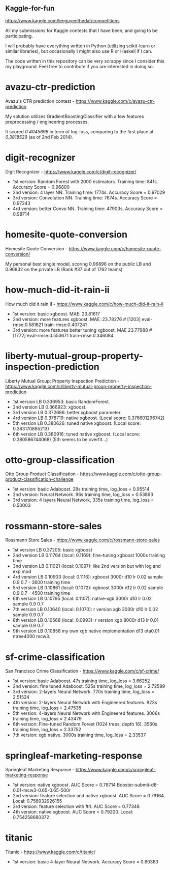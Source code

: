 ## Kaggle-for-fun

https://www.kaggle.com/lenguyenthedat/competitions

All my submissions for Kaggle contests that I have been, and going to be participating.

I will probably have everything written in Python (utilizing scikit-learn or similar libraries), but occasionally I might also use R or Haskell if I can.

The code written in this repository can be very scrappy since I consider this my playground. Feel free to contribute if you are interested in doing so.

# avazu-ctr-prediction
Avazu's CTR prediction contest - https://www.kaggle.com/c/avazu-ctr-prediction

My solution utilizes GradientBoostingClassifier with a few features preprocessing / engineering processes.

It scored *0.4045696* in term of log-loss, comparing to the first place at *0.3818529* (as of 2nd Feb 2014).

# digit-recognizer
Digit Recognizer - https://www.kaggle.com/c/digit-recognizer/

- 1st version: Random Forest with 2000 estimators. Training time: 841s. Accuracy Score = 0.96800
- 2nd version: 4 layer NN. Training time: 1774s. Accuracy Score = 0.97029
- 3rd version: Convolution NN. Training time: 7674s. Accuracy Score = 0.97243
- 4rd version: better Convo NN. Training time: 47903s. Accuracy Score = 0.98714

# homesite-quote-conversion
Homesite Quote Conversion - https://www.kaggle.com/c/homesite-quote-conversion/

My personal best single model, scoring 0.96896 on the public LB and 0.96832 on the private LB (Rank #37 out of 1762 teams)

# how-much-did-it-rain-ii
How much did it rain II - https://www.kaggle.com/c/how-much-did-it-rain-ii

- 1st version: basic xgboost. MAE: 23.81617
- 2nd version: more features xgboost. MAE: 23.78276 # [1203]  eval-rmse:0.581621  train-rmse:0.407241
- 3rd version: more features better tuning xgboost. MAE 23.77988 # [1772]   eval-rmse:0.553671  train-rmse:0.346084

# liberty-mutual-group-property-inspection-prediction
Liberty Mutual Group: Property Inspection Prediction - https://www.kaggle.com/c/liberty-mutual-group-property-inspection-prediction

- 1st version LB 0.336953: basic RandomForest.
- 2nd version LB 0.366923: xgboost.
- 3rd version LB 0.372686: better xgboost parameter.
- 4rd version LB 0.378719: native xgboost. (Local score: 0.376601296742)
- 5th version LB 0.380626: tuned native xgboost. (Local score: 0.383170885213)
- 6th version LB 0.380916: tuned native xgboost. (Local score: 0.380586744068) (5th seems to be overfit...)

# otto-group-classification
Otto Group Product Classification - https://www.kaggle.com/c/otto-group-product-classification-challenge

- 1st version: basic Adaboost. 28s training time, log_loss = 0.95514
- 2nd version: Neural Network. 96s training time, log_loss = 0.53893
- 3rd version: 4 layers Neural Network, 335s training time, log_loss = 0.50003

# rossmann-store-sales
Rossmann Store Sales - https://www.kaggle.com/c/rossmann-store-sales

- 1st version LB 0.37205: basic xgboost
- 2nd version LB 0.11764 (local: 0.1169): fine-tuning xgboost 1000s training time
- 3nd version LB 0.11021 (local: 0.1097): like 2nd version but with log and exp mod
- 4rd version LB 0.10903 (local: 0.1116): xgboost 3000r d10 lr 0.02 sample 0.9 0.7 - 3600 training time
- 5rd version LB 0.10861 (local: 0.1072): xgboost 3000r d12 lr 0.02 sample 0.9 0.7 - 4500 training time
- 6th version LB 0.10795 (local: 0.1107): native-xgb 3000r d10 lr 0.02 sample 0.9 0.7
- 7th version LB 0.10640 (local: 0.1070): r version xgb 3000r d10 lr 0.02 sample 0.9 0.7
- 8th version LB 0.10568 (local: 0.0993): r version xgb 8000r d13 lr 0.01 sample 0.9 0.7
- 9th version LB 0.10858 my own xgb native implementation d13 eta0.01 ntree4000 mcw3.

# sf-crime-classification
San Francisco Crime Classification - https://www.kaggle.com/c/sf-crime/

- 1st version: basic Adaboost. 47s training time, log_loss = 3.66252
- 2nd version: fine tuned Adaboost. 525s training time, log_loss = 2.72599
- 3rd version: 2-layers Neural Network. 770s training time, log_loss = 2.51524
- 4th version: 2-layers Neural Network with Engineered features. 823s training time, log_loss = 2.47535
- 5th version: 4-layers Neural Network with Engineered features. 3006s training time, log_loss = 2.43479
- 6th version: Fine-tuned Random Forest (1024 trees, depth 16). 3560s training time, log_loss = 2.33752
- 7th version: xgb native. 3000s training time, log_loss = 2.33537

# springleaf-marketing-response
Springleaf Marketing Response - https://www.kaggle.com/c/springleaf-marketing-response

- 1st version: native xgboost. AUC Score = 0.78714 Booster-submit-d8-0.01-mcw3-0.65-0.65-500r
- 2nd version: feature selection and native xgboost. AUC Score = 0.79164. Local: 0.756932926155
- 3rd version: feature selection with ftrl. AUC Score = 0.77348
- 4th version: native xgboost. AUC Score = 0.79200. Local: 0.754258680372

# titanic
Titanic - https://www.kaggle.com/c/titanic/

- 1st version: basic 4-layer Neural Network. Accuracy Score = 0.80383

